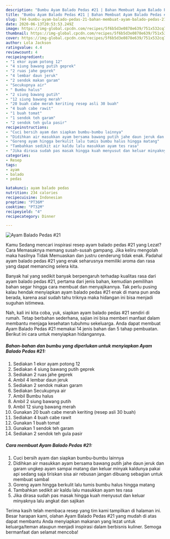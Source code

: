 ```yaml
---
description: "Bumbu Ayam Balado Pedas #21 | Bahan Membuat Ayam Balado Pedas #21 Yang Enak Dan Lezat"
title: "Bumbu Ayam Balado Pedas #21 | Bahan Membuat Ayam Balado Pedas #21 Yang Enak Dan Lezat"
slug: 744-bumbu-ayam-balado-pedas-21-bahan-membuat-ayam-balado-pedas-21-yang-enak-dan-lezat
date: 2020-06-13T20:53:53.249Z
image: https://img-global.cpcdn.com/recipes/5f6b5d3e0878e639/751x532cq70/ayam-balado-pedas-21-foto-resep-utama.jpg
thumbnail: https://img-global.cpcdn.com/recipes/5f6b5d3e0878e639/751x532cq70/ayam-balado-pedas-21-foto-resep-utama.jpg
cover: https://img-global.cpcdn.com/recipes/5f6b5d3e0878e639/751x532cq70/ayam-balado-pedas-21-foto-resep-utama.jpg
author: Lola Jackson
ratingvalue: 4.4
reviewcount: 4
recipeingredient:
- "1 ekor ayam potong 12"
- "4 siung bawang putih geprek"
- "2 ruas jahe geprek"
- "4 lembar daun jeruk"
- "2 sendok makan garam"
- "Secukupnya air"
- " Bumbu halus"
- "2 siung bawang putih"
- "12 siung bawang merah"
- "20 buah cabe merah keriting resep asli 30 buah"
- "4 buah cabe rawit"
- "1 buah tomat"
- "1 sendok teh garam"
- "2 sendok teh gula pasir"
recipeinstructions:
- "Cuci bersih ayam dan siapkan bumbu-bumbu lainnya"
- "Didihkan air masukkan ayam bersama bawang putih jahe daun jeruk dan garam ungkep ayam sampai matang dan keluar minyak kaldunya pakai api sedang saja tiriskan sisa air rebusan jangan dibuang sebagian untuk membuat sambal"
- "Goreng ayam hingga berkulit lalu tumis bumbu halus hingga matang"
- "Tambahkan sedikit air kaldu lalu masukkan ayam tes rasa"
- "Jika dirasa sudah pas masak hingga kuah menyusut dan keluar minyaknya lalu angkat dan sajikan"
categories:
- Resep
tags:
- ayam
- balado
- pedas

katakunci: ayam balado pedas 
nutrition: 234 calories
recipecuisine: Indonesian
preptime: "PT36M"
cooktime: "PT32M"
recipeyield: "4"
recipecategory: Dinner

---
```



![Ayam Balado Pedas #21](https://img-global.cpcdn.com/recipes/5f6b5d3e0878e639/751x532cq70/ayam-balado-pedas-21-foto-resep-utama.jpg)

Kamu Sedang mencari inspirasi resep ayam balado pedas #21 yang Lezat? Cara Memasaknya memang susah-susah gampang. Jika keliru mengolah maka hasilnya Tidak Memuaskan dan justru cenderung tidak enak. Padahal ayam balado pedas #21 yang enak seharusnya memiliki aroma dan rasa yang dapat memancing selera kita.



Banyak hal yang sedikit banyak berpengaruh terhadap kualitas rasa dari ayam balado pedas #21, pertama dari jenis bahan, kemudian pemilihan bahan segar hingga cara membuat dan menyajikannya. Tak perlu pusing kalau hendak menyiapkan ayam balado pedas #21 enak di mana pun anda berada, karena asal sudah tahu triknya maka hidangan ini bisa menjadi suguhan istimewa.


Nah, kali ini kita coba, yuk, siapkan ayam balado pedas #21 sendiri di rumah. Tetap berbahan sederhana, sajian ini bisa memberi manfaat dalam membantu menjaga kesehatan tubuhmu sekeluarga. Anda dapat membuat Ayam Balado Pedas #21 memakai 14 jenis bahan dan 5 tahap pembuatan. Berikut ini cara untuk menyiapkan hidangannya.

<!--inarticleads1-->

##### Bahan-bahan dan bumbu yang diperlukan untuk menyiapkan Ayam Balado Pedas #21:

1. Sediakan 1 ekor ayam potong 12
1. Sediakan 4 siung bawang putih geprek
1. Sediakan 2 ruas jahe geprek
1. Ambil 4 lembar daun jeruk
1. Sediakan 2 sendok makan garam
1. Sediakan Secukupnya air
1. Ambil  Bumbu halus
1. Ambil 2 siung bawang putih
1. Ambil 12 siung bawang merah
1. Gunakan 20 buah cabe merah keriting (resep asli 30 buah)
1. Sediakan 4 buah cabe rawit
1. Gunakan 1 buah tomat
1. Gunakan 1 sendok teh garam
1. Sediakan 2 sendok teh gula pasir




<!--inarticleads2-->

##### Cara membuat Ayam Balado Pedas #21:

1. Cuci bersih ayam dan siapkan bumbu-bumbu lainnya
1. Didihkan air masukkan ayam bersama bawang putih jahe daun jeruk dan garam ungkep ayam sampai matang dan keluar minyak kaldunya pakai api sedang saja tiriskan sisa air rebusan jangan dibuang sebagian untuk membuat sambal
1. Goreng ayam hingga berkulit lalu tumis bumbu halus hingga matang
1. Tambahkan sedikit air kaldu lalu masukkan ayam tes rasa
1. Jika dirasa sudah pas masak hingga kuah menyusut dan keluar minyaknya lalu angkat dan sajikan




Terima kasih telah membaca resep yang tim kami tampilkan di halaman ini. Besar harapan kami, olahan Ayam Balado Pedas #21 yang mudah di atas dapat membantu Anda menyiapkan makanan yang lezat untuk keluarga/teman ataupun menjadi inspirasi dalam berbisnis kuliner. Semoga bermanfaat dan selamat mencoba!
